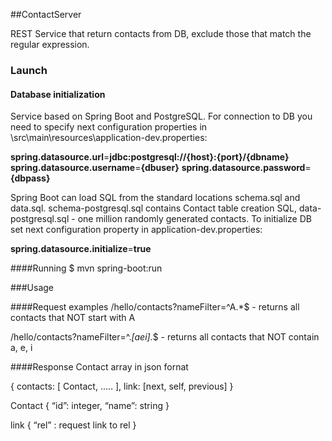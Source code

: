 ##ContactServer

REST Service that return contacts from DB, exclude those that match the regular expression.

### Launch

#### Database initialization
Service based on Spring Boot and PostgreSQL. For connection to DB you need to specify next configuration properties in \src\main\resources\application-dev.properties:

**spring.datasource.url**=**jdbc:postgresql://{host}:{port}/{dbname}**  
**spring.datasource.username**=**{dbuser}**
**spring.datasource.password**=**{dbpass}**

Spring Boot can load SQL from the standard locations schema.sql and data.sql. 
schema-postgresql.sql contains Contact table creation SQL, data-postgresql.sql - one million randomly generated contacts.
To initialize DB set next configuration property in application-dev.properties:

**spring.datasource.initialize**=**true**

####Running
$ mvn spring-boot:run

###Usage

####Request examples
/hello/contacts?nameFilter=^A.*$ - returns all contacts that NOT start with A

/hello/contacts?nameFilter=^.*[aei].*$ - returns all contacts that NOT contain a, e, i

####Response
Contact array in json fornat

{
	contacts: [ Contact, ..... ],
	link: [next, self, previous]
}


Contact
{
	“id”: integer,
 	“name”: string
}

link
{
	“rel” : request link to rel
}

